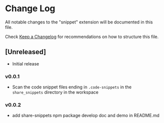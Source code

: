 # Change Log

All notable changes to the "snippet" extension will be documented in this file.

Check [Keep a Changelog](http://keepachangelog.com/) for recommendations on how to structure this file.

## [Unreleased]

- Initial release

### v0.0.1
* Scan the code snippet files ending in `.code-snippets` in the `share_snippets` directory in the workspace

### v0.0.2
* add share-snippets npm package develop doc and demo in README.md